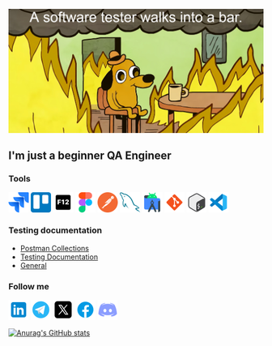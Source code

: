 [![Header](https://github.com/Ro-on/Ro-on/blob/main/assets/header.jpg)](https://www.youtube.com/watch?v=3uPIFItnrcg)

## I'm just a beginner QA Engineer

### Tools
<img src="https://github.com/Ro-on/Ro-on/blob/main/assets/jira.png" width="40" height="40"> <img src="https://github.com/Ro-on/Ro-on/blob/main/assets/trello.png" width="40" height="40"> <img src="https://github.com/Ro-on/Ro-on/blob/main/assets/f12.png" width="40" height="40"> <img src="https://github.com/Ro-on/Ro-on/blob/main/assets/figma.png" width="40" height="40"> <img src="https://github.com/Ro-on/Ro-on/blob/main/assets/postman.png" width="40" height="40"> <img src="https://github.com/Ro-on/Ro-on/blob/main/assets/mysql.png" width="40" height="40"> <img src="https://github.com/Ro-on/Ro-on/blob/main/assets/as.png" width="40" height="40"> <img src="https://github.com/Ro-on/Ro-on/blob/main/assets/git.png" width="40" height="40"> <img src="https://github.com/Ro-on/Ro-on/blob/main/assets/bash.png" width="40" height="40"> <img src="https://github.com/Ro-on/Ro-on/blob/main/assets/vs.png" width="40" height="40">


### Testing documentation

- [Postman Collections](https://github.com/Ro-on/Postman-Collections)
- [Testing Documentation](https://github.com/Ro-on/Testing-documentation)
- [General](https://github.com/Ro-on/General)

### Follow me
[<img src="https://github.com/Ro-on/Ro-on/blob/main/assets/in.png" width="40" height="40">](https://www.linkedin.com/in/valeroon/)
[<img src="https://github.com/Ro-on/Ro-on/blob/main/assets/tg.png" width="40" height="40">](https://t.me/LowPolyRoon) 
[<img src="https://github.com/Ro-on/Ro-on/blob/main/assets/x.png" width="40" height="40">](https://x.com/Valeroon12) 
[<img src="https://github.com/Ro-on/Ro-on/blob/main/assets/fb.png" width="40" height="40">](https://www.facebook.com/zibro.valera/) 
[<img src="https://github.com/Ro-on/Ro-on/blob/main/assets/ds.png" width="40" height="40">](https://discordapp.com/users/ro.on.)

[![Anurag's GitHub stats](https://github-readme-stats.vercel.app/api?username=ro-on&show_icons=true&theme=radical&hide=prs,issues&rank_icon=github)](https://github.com/anuraghazra/github-readme-stats)
